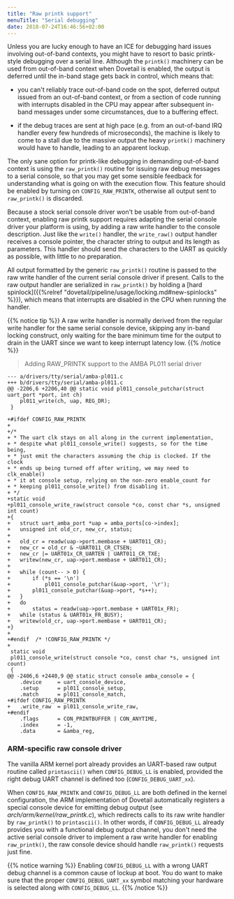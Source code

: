 ```yaml
---
title: "Raw printk support"
menuTitle: "Serial debugging"
date: 2018-07-24T16:46:56+02:00
---
```


Unless you are lucky enough to have an ICE for debugging hard issues
involving out-of-band contexts, you might have to resort to basic
printk-style debugging over a serial line. Although the `printk()`
machinery can be used from out-of-band context when Dovetail is
enabled, the output is deferred until the in-band stage gets back in
control, which means that:

- you can't reliably trace out-of-band code on the spot, deferred
  output issued from an out-of-band context, or from a section of code
  running with interrupts disabled in the CPU may appear after
  subsequent in-band messages under some circumstances, due to a
  buffering effect.

- if the debug traces are sent at high pace (e.g. from an out-of-band
  IRQ handler every few hundreds of microseconds), the machine is
  likely to come to a stall due to the massive output the heavy
  `printk()` machinery would have to handle, leading to an apparent
  lockup.

The only sane option for printk-like debugging in demanding
out-of-band context is using the `raw_printk()` routine for issuing
raw debug messages to a serial console, so that you may get some
sensible feedback for understanding what is going on with the
execution flow. This feature should be enabled by turning on
`CONFIG_RAW_PRINTK`, otherwise all output sent to `raw_printk()` is
discarded.

Because a stock serial console driver won't be usable from out-of-band
context, enabling raw printk support requires adapting the serial
console driver your platform is using, by adding a raw write handler
to the console description. Just like the `write()` handler, the
`write_raw()` output handler receives a console pointer, the character
string to output and its length as parameters. This handler should
send the characters to the UART as quickly as possible, with little to
no preparation.

All output formatted by the generic `raw_printk()` routine is passed
to the raw write handler of the current serial console driver if
present. Calls to the raw output handler are serialized in
`raw_printk()` by holding a [hard spinlock]({{%relref
"dovetail/pipeline/usage/locking.md#new-spinlocks" %}}), which means
that interrupts are disabled in the CPU when running the handler.

{{% notice tip %}}
A raw write handler is normally derived from the regular write handler
for the same serial console device, skipping any in-band locking
construct, only waiting for the bare minimum time for the output to
drain in the UART since we want to keep interrupt latency low.
{{% /notice %}}

> Adding RAW_PRINTK support to the AMBA PL011 serial driver

```
--- a/drivers/tty/serial/amba-pl011.c
+++ b/drivers/tty/serial/amba-pl011.c
@@ -2206,6 +2206,40 @@ static void pl011_console_putchar(struct uart_port *port, int ch)
 	pl011_write(ch, uap, REG_DR);
 }
 
+#ifdef CONFIG_RAW_PRINTK
+
+/*
+ * The uart clk stays on all along in the current implementation,
+ * despite what pl011_console_write() suggests, so for the time being,
+ * just emit the characters assuming the chip is clocked. If the clock
+ * ends up being turned off after writing, we may need to clk_enable()
+ * it at console setup, relying on the non-zero enable_count for
+ * keeping pl011_console_write() from disabling it.
+ */
+static void
+pl011_console_write_raw(struct console *co, const char *s, unsigned int count)
+{
+	struct uart_amba_port *uap = amba_ports[co->index];
+	unsigned int old_cr, new_cr, status;
+
+	old_cr = readw(uap->port.membase + UART011_CR);
+	new_cr = old_cr & ~UART011_CR_CTSEN;
+	new_cr |= UART01x_CR_UARTEN | UART011_CR_TXE;
+	writew(new_cr, uap->port.membase + UART011_CR);
+
+	while (count-- > 0) {
+		if (*s == '\n')
+			pl011_console_putchar(&uap->port, '\r');
+		pl011_console_putchar(&uap->port, *s++);
+	}
+	do
+		status = readw(uap->port.membase + UART01x_FR);
+	while (status & UART01x_FR_BUSY);
+	writew(old_cr, uap->port.membase + UART011_CR);
+}
+
+#endif  /* !CONFIG_RAW_PRINTK */
+
 static void
 pl011_console_write(struct console *co, const char *s, unsigned int count)
 {
@@ -2406,6 +2440,9 @@ static struct console amba_console = {
 	.device		= uart_console_device,
 	.setup		= pl011_console_setup,
 	.match		= pl011_console_match,
+#ifdef CONFIG_RAW_PRINTK
+	.write_raw	= pl011_console_write_raw,
+#endif
 	.flags		= CON_PRINTBUFFER | CON_ANYTIME,
 	.index		= -1,
 	.data		= &amba_reg,
```

### ARM-specific raw console driver

The vanilla ARM kernel port already provides an UART-based raw output
routine called `printascii()` when `CONFIG_DEBUG_LL` is enabled,
provided the right debug UART channel is defined too
(`CONFIG_DEBUG_UART_xx`).

When `CONFIG_RAW_PRINTK` and `CONFIG_DEBUG_LL` are both defined in the
kernel configuration, the ARM implementation of Dovetail automatically
registers a special console device for emitting debug output (see
_arch/arm/kernel/raw\_printk.c_), which redirects calls to its raw
write handler by `raw_printk()` to `printascii()`. In other words, if
`CONFIG_DEBUG_LL` already provides you with a functional debug output
channel, you don't need the active serial console driver to implement
a raw write handler for enabling `raw_printk()`, the raw console
device should handle `raw_printk()` requests just fine.

{{% notice warning %}}
Enabling `CONFIG_DEBUG_LL` with a wrong UART debug channel is a common
cause of lockup at boot. You do want to make sure that the proper
`CONFIG_DEBUG_UART_xx` symbol matching your hardware is selected along
with `CONFIG_DEBUG_LL`.
{{% /notice %}}
